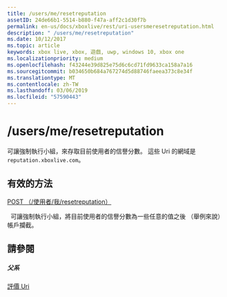 ```yaml
---
title: /users/me/resetreputation
assetID: 24de66b1-5514-b880-f47a-aff2c1d30f7b
permalink: en-us/docs/xboxlive/rest/uri-usersmeresetreputation.html
description: " /users/me/resetreputation"
ms.date: 10/12/2017
ms.topic: article
keywords: xbox live, xbox, 遊戲, uwp, windows 10, xbox one
ms.localizationpriority: medium
ms.openlocfilehash: f43244e39d825e75d6c6cd71fd9633ca158a7a16
ms.sourcegitcommit: b034650b684a767274d5d88746faeea373c8e34f
ms.translationtype: MT
ms.contentlocale: zh-TW
ms.lasthandoff: 03/06/2019
ms.locfileid: "57590443"
---
```

# <a name="usersmeresetreputation"></a>/users/me/resetreputation
可讓強制執行小組，來存取目前使用者的信譽分數。 這些 Uri 的網域是`reputation.xboxlive.com`。
  
<a id="ID4EV"></a>

 
## <a name="valid-methods"></a>有效的方法

[POST （/使用者/我/resetreputation）](uri-usersmeresetreputationpost.md)

&nbsp;&nbsp;可讓強制執行小組，將目前使用者的信譽分數為一些任意的值之後 （舉例來說） 帳戶攔截。
 
<a id="ID4E6"></a>

 
## <a name="see-also"></a>請參閱
 
<a id="ID4EBB"></a>

 
##### <a name="parent"></a>父系 

[評價 Uri](atoc-reference-reputation.md)

   